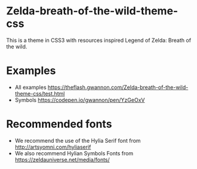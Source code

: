 # Zelda-breath-of-the-wild-theme-css

This is a theme in CSS3 with resources inspired Legend of Zelda: Breath of the wild.

# Examples
* All examples https://theflash.gwannon.com/Zelda-breath-of-the-wild-theme-css/test.html
* Symbols https://codepen.io/gwannon/pen/YzGeOxV

# Recommended fonts

* We recommend the use of the Hylia Serif font from http://artsyomni.com/hyliaserif 
* We also recommend Hylian Symbols Fonts from https://zeldauniverse.net/media/fonts/

